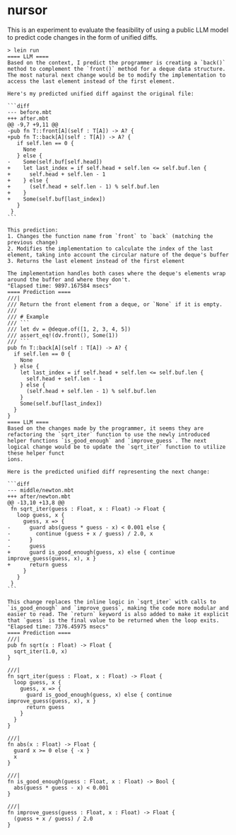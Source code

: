 # nursor

This is an experiment to evaluate the feasibility of using a public LLM model to predict code changes
in the form of unified diffs.

````console
> lein run
==== LLM ====
Based on the context, I predict the programmer is creating a `back()` method to complement the `front()` method for a deque data structure.
The most natural next change would be to modify the implementation to access the last element instead of the first element.

Here's my predicted unified diff against the original file:

```diff
--- before.mbt
+++ after.mbt
@@ -9,7 +9,11 @@
-pub fn T::front[A](self : T[A]) -> A? {
+pub fn T::back[A](self : T[A]) -> A? {
   if self.len == 0 {
     None
   } else {
-    Some(self.buf[self.head])
+    let last_index = if self.head + self.len <= self.buf.len {
+      self.head + self.len - 1
+    } else {
+      (self.head + self.len - 1) % self.buf.len
+    }
+    Some(self.buf[last_index])
   }
 }
```

This prediction:
1. Changes the function name from `front` to `back` (matching the previous change)
2. Modifies the implementation to calculate the index of the last element, taking into account the circular nature of the deque's buffer
3. Returns the last element instead of the first element

The implementation handles both cases where the deque's elements wrap around the buffer and where they don't.
"Elapsed time: 9897.167584 msecs"
==== Prediction ====
///|
/// Return the front element from a deque, or `None` if it is empty.
///
/// # Example
/// ```
/// let dv = @deque.of([1, 2, 3, 4, 5])
/// assert_eq!(dv.front(), Some(1))
/// ```
pub fn T::back[A](self : T[A]) -> A? {
  if self.len == 0 {
    None
  } else {
    let last_index = if self.head + self.len <= self.buf.len {
      self.head + self.len - 1
    } else {
      (self.head + self.len - 1) % self.buf.len
    }
    Some(self.buf[last_index])
  }
}
==== LLM ====
Based on the changes made by the programmer, it seems they are refactoring the `sqrt_iter` function to use the newly introduced helper functions `is_good_enough` and `improve_guess`. The next logical change would be to update the `sqrt_iter` function to utilize these helper funct
ions.

Here is the predicted unified diff representing the next change:

```diff
--- middle/newton.mbt
+++ after/newton.mbt
@@ -13,10 +13,8 @@
 fn sqrt_iter(guess : Float, x : Float) -> Float {
   loop guess, x {
     guess, x => {
-      guard abs(guess * guess - x) < 0.001 else {
-        continue (guess + x / guess) / 2.0, x
-      }
-      guess
+      guard is_good_enough(guess, x) else { continue improve_guess(guess, x), x }
+      return guess
     }
   }
 }
```

This change replaces the inline logic in `sqrt_iter` with calls to `is_good_enough` and `improve_guess`, making the code more modular and easier to read. The `return` keyword is also added to make it explicit that `guess` is the final value to be returned when the loop exits.
"Elapsed time: 7376.45975 msecs"
==== Prediction ====
///|
pub fn sqrt(x : Float) -> Float {
  sqrt_iter(1.0, x)
}

///|
fn sqrt_iter(guess : Float, x : Float) -> Float {
  loop guess, x {
    guess, x => {
      guard is_good_enough(guess, x) else { continue improve_guess(guess, x), x }
      return guess
    }
  }
}

///|
fn abs(x : Float) -> Float {
  guard x >= 0 else { -x }
  x
}

///|
fn is_good_enough(guess : Float, x : Float) -> Bool {
  abs(guess * guess - x) < 0.001
}

///|
fn improve_guess(guess : Float, x : Float) -> Float {
  (guess + x / guess) / 2.0
}

````
